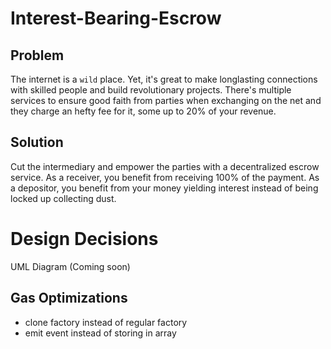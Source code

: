 # Interest-Bearing-Escrow

## Problem

The internet is a `wild` place. Yet, it's great to make longlasting connections with skilled people and build revolutionary projects. There's multiple services to ensure good faith from parties when exchanging on the net and they charge an hefty fee for it, some up to 20% of your revenue.

## Solution

Cut the intermediary and empower the parties with a decentralized escrow service. As a receiver, you benefit from receiving 100% of the payment. As a depositor, you benefit from your money yielding interest instead of being locked up collecting dust.

# Design Decisions

UML Diagram (Coming soon)

## Gas Optimizations

- clone factory instead of regular factory
- emit event instead of storing in array
